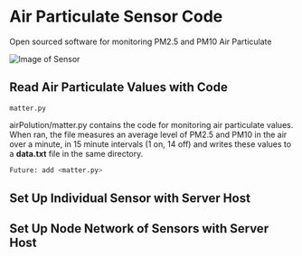 # Air Particulate Sensor Code
Open sourced software for monitoring PM2.5 and PM10 Air Particulate

![Image of Sensor](https://craigrc.github.com/Images/Air-Sensor-Image.png)

## Read Air Particulate Values with Code

`matter.py`

airPolution/matter.py contains the code for monitoring air particulate values.
When ran, the file measures an average level of PM2.5 and PM10 in the air over a minute, in 15 minute intervals (1 on, 14 off) and writes these values to a **data.txt** file in the same directory.

```python
Future: add <matter.py>
```

## Set Up Individual Sensor with Server Host

## Set Up Node Network of Sensors with Server Host
